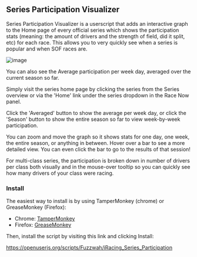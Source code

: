 ## Series Participation Visualizer 

Series Participation Visualizer is a userscript that adds an interactive graph to the Home page of every official series which shows the participation stats (meaning: the amount of drivers and the strength of field, did it split, etc) for each race. This allows you to very quickly see when a series is popular and when SOF races are. 

![image](https://user-images.githubusercontent.com/658935/63655195-9f35ca80-c7c8-11e9-9535-fb749b3bda0c.png)

You can also see the Average participation per week day, averaged over the current season so far. 

Simply visit the series home page by clicking the series from the Series overview or via the 'Home' link under the series dropdown in the Race Now panel. 

Click the 'Averaged' button to show the average per week day, or click the 'Season' button to show the entire season so far to view week-by-week participation. 

You can zoom and move the graph so it shows stats for one day, one week, the entire season, or anything in between. Hover over a bar to see a more detailed view. You can even click the bar to go to the results of that session! 

For multi-class series, the participation is broken down in number of drivers per class both visually and in the mouse-over tooltip so you can quickly see how many drivers of your class were racing. 

### Install 
The easiest way to install is by using TamperMonkey (chrome) or GreaseMonkey (Firefox): 

- Chrome: [TamperMonkey](https://chrome.google.com/webstore/detail/tampermonkey/dhdgffkkebhmkfjojejmpbldmpobfkfo) 
- Firefox: [GreaseMonkey](https://addons.mozilla.org/en-US/firefox/addon/greasemonkey/)

Then, install the script by visiting this link and clicking Install: 

https://openuserjs.org/scripts/Fuzzwah/iRacing_Series_Participation

